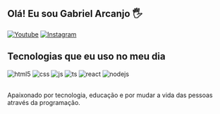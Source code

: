 
## Olá! Eu sou Gabriel Arcanjo 🖐️


[![Youtube](https://img.shields.io/badge/YouTube-FF0000?style=for-the-badge&logo=youtube&logoColor=white)](https:https://www.youtube.com/channel/UCPDCGPMvg12KGd2aXiSo1_Q)
[![Instagram](https://img.shields.io/badge/Instagram-E4405F?style=for-the-badge&logo=instagram&logoColor=white)](https://instagram.com/noxx_dabell)



## Tecnologias que eu uso no meu dia

<div style="display: inline_block">
  <img align="center" alt="html5" src="https://img.shields.io/badge/HTML5-E34F26?style=for-the-badge&logo=html5&logoColor=white" />
  <img align="center" alt="css" src="https://img.shields.io/badge/CSS3-1572B6?style=for-the-badge&logo=css3&logoColor=white" />
  <img align="center" alt="js" src="https://img.shields.io/badge/JavaScript-F7DF1E?style=for-the-badge&logo=javascript&logoColor=black" />
  <img align="center" alt="ts" src="https://img.shields.io/badge/TypeScript-007ACC?style=for-the-badge&logo=typescript&logoColor=white" />
  <img align="center" alt="react" src="https://img.shields.io/badge/React-20232A?style=for-the-badge&logo=react&logoColor=61DAFB" />
  <img align="center" alt="nodejs" src="https://img.shields.io/badge/Node.js-43853D?style=for-the-badge&logo=node.js&logoColor=white" />
</div><br/>

Apaixonado por tecnologia, educação e por mudar a vida das pessoas através da programação.

<!--
**noxxcanjo/noxxcanjo** is a ✨ _special_ ✨ repository because its `README.md` (this file) appears on your GitHub profile.

Here are some ideas to get you started:

- 🔭 Disponível para trabalhar com FRONT-END
- 🌱 Estudando Programação (geral)
- 💬 Contato: noxx.mc666@gmail.com

## Olá! Eu sou Gabriel Arcanjo 🖐️


[![Youtube](https://img.shields.io/badge/YouTube-FF0000?style=for-the-badge&logo=youtube&logoColor=white)](https:https://www.youtube.com/channel/UCPDCGPMvg12KGd2aXiSo1_Q)
[![Instagram](https://img.shields.io/badge/Instagram-E4405F?style=for-the-badge&logo=instagram&logoColor=white)](https://instagram.com/noxx_dabell)



## Tecnologias que eu uso no meu dia

<div style="display: inline_block">
  <img align="center" alt="html5" src="https://img.shields.io/badge/HTML5-E34F26?style=for-the-badge&logo=html5&logoColor=white" />
  <img align="center" alt="css" src="https://img.shields.io/badge/CSS3-1572B6?style=for-the-badge&logo=css3&logoColor=white" />
  <img align="center" alt="js" src="https://img.shields.io/badge/JavaScript-F7DF1E?style=for-the-badge&logo=javascript&logoColor=black" />
  <img align="center" alt="ts" src="https://img.shields.io/badge/TypeScript-007ACC?style=for-the-badge&logo=typescript&logoColor=white" />
  <img align="center" alt="react" src="https://img.shields.io/badge/React-20232A?style=for-the-badge&logo=react&logoColor=61DAFB" />
  <img align="center" alt="nodejs" src="https://img.shields.io/badge/Node.js-43853D?style=for-the-badge&logo=node.js&logoColor=white" />
</div><br/>

Apaixonado por tecnologia, educação e por mudar a vida das pessoas através da programação.

